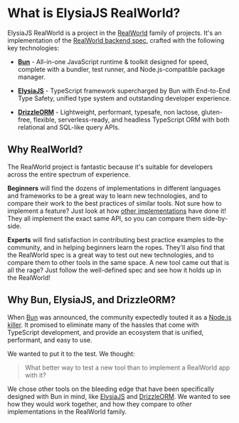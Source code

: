 # What is ElysiaJS RealWorld?

ElysiaJS RealWorld is a project in the [RealWorld](
  https://github.com/gothinkster/realworld
) family of projects. It's an implementation of the [RealWorld backend spec](
  https://www.realworld.how/docs/specs/backend-specs/introduction
), crafted with the following key technologies:

* **[Bun](https://bun.sh/)** - All-in-one JavaScript runtime & toolkit designed for speed, complete with a bundler, test runner, and Node.js-compatible package manager.

* **[ElysiaJS](https://elysiajs.com/)** - TypeScript framework supercharged by Bun with End-to-End Type Safety, unified type system and outstanding developer experience.

* **[DrizzleORM](https://orm.drizzle.team/)** - Lightweight, performant, typesafe, non lactose, gluten-free, flexible, serverless-ready, and headless TypeScript ORM with both relational and SQL-like query APIs.

## Why RealWorld?

The RealWorld project is fantastic because it's suitable for developers across the entire spectrum of experience.

**Beginners** will find the dozens of implementations in different languages and frameworks to be a great way to learn new technologies, and to compare their work to the best practices of similar tools. Not sure how to implement a feature? Just look at how [other implementations](https://codebase.show/projects/realworld?category=backend&language=typescript) have done it! They all implement the exact same API, so you can compare them side-by-side.

**Experts** will find satisfaction in contributing best practice examples to the community, and in helping beginners learn the ropes. They'll also find that the RealWorld spec is a great way to test out new technologies, and to compare them to other tools in the same space. A new tool came out that is all the rage? Just follow the well-defined spec and see how it holds up in the RealWorld!

## Why Bun, ElysiaJS, and DrizzleORM?

When [Bun](https://bun.sh/) was announced, the community expectedly touted it as a [Node.js killer](https://levelup.gitconnected.com/is-bun-js-the-node-js-killer-ffeb0f89196a). It promised to eliminate many of the hassles that come with TypeScript development, and provide an ecosystem that is unified, performant, and easy to use.

We wanted to put it to the test. We thought: 

> What better way to test a new tool than to implement a RealWorld app with it?

We chose other tools on the bleeding edge that have been specifically designed with Bun in mind, like [ElysiaJS](https://elysiajs.com/) and [DrizzleORM](https://orm.drizzle.team/). We wanted to see how they would work together, and how they compare to other implementations in the RealWorld family.